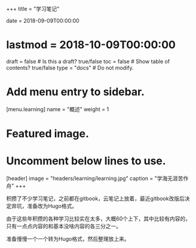 +++
title = "学习笔记"

date = 2018-09-09T00:00:00
# lastmod = 2018-10-09T00:00:00

draft = false  # Is this a draft? true/false
toc = false  # Show table of contents? true/false
type = "docs"  # Do not modify.

# Add menu entry to sidebar.
[menu.learning]
  name = "概述"
  weight = 1

# Featured image.
# Uncomment below lines to use.
[header]
 image = "headers/learning/learning.jpg"
 caption = "学海无涯苦作舟"
+++

积攒了不少学习笔记，之前都在gitbook，云笔记上放着，最近gitbook改版后决定弃坑，准备改为Hugo格式。

由于这些年积攒的各种学习比较实在太多，大概60个上下，其中比较有内容的，只有一点点内容的和基本没啥内容的各三分之一。

准备慢慢一个一个转为Hugo格式，然后整理放上来。